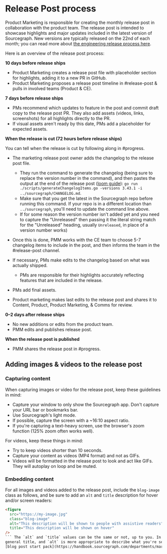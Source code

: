 # Release Post process

Product Marketing is responsible for creating the monthly release post in collaboration with the product team. The release post is intended to showcase highlights and major updates included in the latest version of Sourcegraph. New versions are typically released on the 22nd of each month; you can read more about [the engineering release process here](../../engineering/dev/process/releases/index.md#when-we-release).

Here is an overview of the release post process:

**10 days before release ships**

- Product Marketing creates a release post file with placeholder section for highlights, adding it to a new PR in GitHub.
- Product Marketing proposes a release post timeline in #release-post & pulls in involved teams (Product & CE).

**7 days before release ships**

- PMs recommend which updates to feature in the post and commit draft copy to the release post PR. They also add assets (videos, links, screenshots) for all highlights directly to the PR.
- If visual assets aren't ready by this date, PMs add a placeholder for expected assets.

**When the release is cut (72 hours before release ships)**

You can tell when the release is cut by following along in #progress.

- The marketing release post owner adds the changelog to the release post file.

  - They run the command to generate the changelog (being sure to replace the version number in the command), and then pastes the output at the end of the release post ([loom guide](https://www.loom.com/share/59da6bc1784a48e9b6af4d9e620ee4df)): `go run ./scripts/generateChangelogItems.go -versions 3.43.1 -i ../sourcegraph/CHANGELOG.md`.
  - Make sure that you get the latest in the Sourcegraph repo before running this command. If your repo is in a different location than `../sourcegraph`, you'll need to update the command line above.
  - If for some reason the version number isn't added yet and you need to capture the "Unreleased" then passing it the literal string match for the "Unreleased" heading, usually `Unreleased`, in place of a version number works)

- Once this is done, PMM works with the CE team to choose 5-7 changelog items to include in the post, and then informs the team in the #release-post channel.
- If necessary, PMs make edits to the changelog based on what was actually shipped.
  - PMs are responsible for their highlights accurately reflecting features that are included in the release.
- PMs add final assets.
- Product marketing makes last edits to the release post and shares it to Content, Product, Product Marketing, & Comms for review.

**0–2 days after release ships**

- No new additions or edits from the product team.
- PMM edits and publishes release post.

**When the release post is published**

- PMM shares the release post in #progress.

## Adding images & videos to the release post

### Capturing content
When capturing images or video for the release post, keep these guidelines in mind:
- Capture your window to only show the Sourcegraph app. Don't capture your URL bar or bookmarks bar.
- Use Sourcegraph's light mode.
- If possible, capture the screen with a ~16:10 aspect ratio.
- If you're capturing a text-heavy screen, use the browser's zoom function (125% zoom often works well).

For videos, keep these things in mind:
- Try to keep videos shorter than 10 seconds.
- Capture your content as videos (MP4 format) and not as GIFs.
- Videos will be formatted in the release post to look and act like GIFs. They will autoplay on loop and be muted.
### Embedding content

For all images and videos added to the release post, include the `blog-image` class as follows, and be sure to add an `alt` and `title` description for hover and/or screen readers:

````html
<figure
  src="https://my-image.jpg"
  class="blog-image"
  alt="This description will be shown to people with assistive readers"
  title="This description will be shown on hover"
/>
``` The `alt` and `title` values can be the same or not, up to you. In general, `title` is more appropriate for a
general title, and `alt` is more appropriate to describe what you're seeing visually. For more information, see the
[blog post start pack](https://handbook.sourcegraph.com/departments/marketing/blog/).
````
